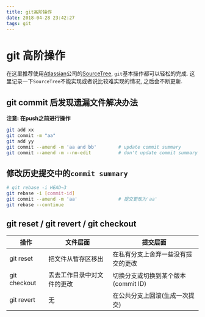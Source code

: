 ```yaml
---
title: git高阶操作
date: 2018-04-28 23:42:27
tags: git
---
```


# git 高阶操作

在这里推荐使用[Atlassian](https://www.atlassian.com/)公司的[SourceTree](https://www.sourcetreeapp.com/), `git`基本操作都可以轻松的完成. 这里记录一下`SourceTree`不能实现或者说比较难实现的情况, 之后会不断更新.

## git commit 后发现遗漏文件解决办法

**注意: 在push之前进行操作**

```bash
git add xx
git commit -m "aa"
git add yy
git commit --amend -m 'aa and bb'        # update commit summary
git commit --amend -m --no-edit          # don't update commit summary
```

<!-- more -->

## 修改历史提交中的`commit summary`

```bash
# git rebase -i HEAD~3
git rebase -i [commit-id]
git commit --amend -m 'aa'               # 提交更改为'aa'
git rebase --continue
```



## git reset / git revert / git checkout

| 操作         | 文件层面                   | 提交层面                            |
| ------------ | -------------------------- | ----------------------------------- |
| git reset    | 把文件从暂存区移出         | 在私有分支上舍弃一些没有提交的更改  |
| git checkout | 丢去工作目录中对文件的更改 | 切换分支或切换到某个版本(commit ID) |
| git revert   | 无                         | 在公共分支上回滚(生成一次提交)      |

